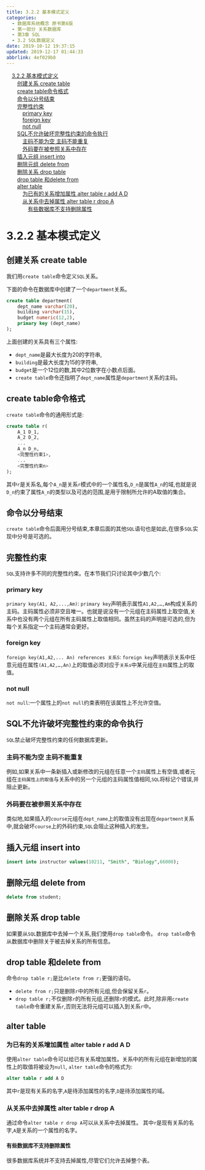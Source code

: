 ```yaml
---
title: 3.2.2 基本模式定义
categories: 
  - 数据库系统概念 原书第6版
  - 第一部分 关系数据库
  - 第3章 SQL
  - 3.2 SQL数据定义
date: 2019-10-12 19:37:15
updated: 2019-12-17 01:44:33
abbrlink: 4ef029b8
---
```

<div id='my_toc'><a href="/ReadingNotes/4ef029b8/#3.2.2-基本模式定义" class="header_1">3.2.2 基本模式定义</a><br><a href="/ReadingNotes/4ef029b8/#创建关系-create-table" class="header_2">创建关系 create table</a><br><a href="/ReadingNotes/4ef029b8/#create-table命令格式" class="header_2">create table命令格式</a><br><a href="/ReadingNotes/4ef029b8/#命令以分号结束" class="header_2">命令以分号结束</a><br><a href="/ReadingNotes/4ef029b8/#完整性约束" class="header_2">完整性约束</a><br><a href="/ReadingNotes/4ef029b8/#primary-key" class="header_3">primary key</a><br><a href="/ReadingNotes/4ef029b8/#foreign-key" class="header_3">foreign key</a><br><a href="/ReadingNotes/4ef029b8/#not-null" class="header_3">not null</a><br><a href="/ReadingNotes/4ef029b8/#SQL不允许破坏完整性约束的命令执行" class="header_2">SQL不允许破坏完整性约束的命令执行</a><br><a href="/ReadingNotes/4ef029b8/#主码不能为空-主码不能重复" class="header_3">主码不能为空 主码不能重复</a><br><a href="/ReadingNotes/4ef029b8/#外码要在被参照关系中存在" class="header_3">外码要在被参照关系中存在</a><br><a href="/ReadingNotes/4ef029b8/#插入元组-insert-into" class="header_2">插入元组 insert into</a><br><a href="/ReadingNotes/4ef029b8/#删除元组-delete-from" class="header_2">删除元组 delete from</a><br><a href="/ReadingNotes/4ef029b8/#删除关系-drop-table" class="header_2">删除关系 drop table</a><br><a href="/ReadingNotes/4ef029b8/#drop-table-和delete-from" class="header_2">drop table 和delete from</a><br><a href="/ReadingNotes/4ef029b8/#alter-table" class="header_2">alter table</a><br><a href="/ReadingNotes/4ef029b8/#为已有的关系增加属性-alter-table-r-add-A-D" class="header_3">为已有的关系增加属性 alter table r add A D</a><br><a href="/ReadingNotes/4ef029b8/#从关系中去掉属性-alter-table-r-drop-A" class="header_3">从关系中去掉属性 alter table r drop A</a><br><a href="/ReadingNotes/4ef029b8/#有些数据库不支持删除属性" class="header_4">有些数据库不支持删除属性</a><br></div>
<style>
    .header_1{
        margin-left: 1em;
    }
    .header_2{
        margin-left: 2em;
    }
    .header_3{
        margin-left: 3em;
    }
    .header_4{
        margin-left: 4em;
    }
    .header_5{
        margin-left: 5em;
    }
    .header_6{
        margin-left: 6em;
    }
</style>
<!--more-->
<script>if (navigator.platform.search('arm')==-1){document.getElementById('my_toc').style.display = 'none';}
var e,p = document.getElementsByTagName('p');while (p.length>0) {e = p[0];e.parentElement.removeChild(e);}
</script>

<!--end-->
<!--SSTStart-->
# 3.2.2 基本模式定义
## 创建关系 create table ##
<!--SSTStop-->
我们用`create table`命令定义`SQL`关系。

下面的命令在数据库中创建了一个`department`关系。
```sql
create table department(
    dept_name varchar(20),
    building varchar(15),
    budget numeric(12,2),
    primary key (dept_name)
);
```
上面创建的关系具有三个属性:
- `dept_name`是最大长度为20的字符串, 
- `building`是最大长度为15的字符串, 
- `budget`是一个12位的数,其中2位数字在小数点后面。 
- `create table`命令还指明了`dept_name`属性是`department`关系的主码。

## create table命令格式 ##
`create table`命令的通用形式是:
```sql
create table r(
    A_1 D_1,
    A_2 D_2,
    ...
    A_n D_n,
    <完整性约束1>,
    ...
    <完整性约束n>
);
```
其中`r`是关系名,每个`A_n`是关系`r`模式中的一个属性名,`D_n`是属性`A_n`的域,也就是说`D_n`约束了属性`A_n`的类型以及可选的范围,是用于限制所允许的A取值的集合。
<!--SSTStart-->
## 命令以分号结束 ##
`create table`命令后面用分号结束,本章后面的其他`SQL`语句也是如此,在很多`SQL`实现中分号是可选的。
## 完整性约束 ##
`SQL`支持许多不同的完整性约束。在本节我们只讨论其中少数几个:
### primary key ###
`primary key(A1, A2,...,Am)`: `primary key`声明表示属性`A1,A2,…,Am`构成关系的主码。主码属性必须非空且唯一。也就是说没有一个元组在主码属性上取空值,关系中也没有两个元组在所有主码属性上取值相同。虽然主码的声明是可选的,但为每个关系指定一个主码通常会更好。
### foreign key ###
`foreign key(A1,A2,... An) references 关系S`:
`foreign key`声明表示关系中任意元组在属性`(A1,A2,…,An)`上的取值必须对应于`关系s`中某元组在`主码`属性上的取值。
### not null ###
`not null`:一个属性上的`not null`约束表明在该属性上不允许空值。
## SQL不允许破坏完整性约束的命令执行 ##
`SQL`禁止破坏完整性约束的任何数据库更新。
### 主码不能为空 主码不能重复 ###
例如,如果关系中一条新插入或新修改的元组在任意一个`主码`属性上有空值,或者元组在`主码属性上的取值`与关系中的另一个元组的主码属性值相同,`SQL`将标记个错误,并阻止更新。
### 外码要在被参照关系中存在 ###
类似地,如果插入的`course`元组在`dept_name`上的取值没有出现在`department`关系中,就会破坏`course`上的外码约束,`SQL`会阻止这种插入的发生。

## 插入元组 insert into ##
```sql
insert into instructor values(10211, "Smith", "Biology",66000);
```
## 删除元组 delete from ##
```sql
delete from student;
```
## 删除关系 drop table ##
如果要从`SQL`数据库中去掉一个关系,我们使用`drop table`命令。 `drop table`命令从数据库中删除关于被去掉关系的所有信息。
## drop table 和delete from ##
命令`drop table r;`是比`delete from r;`更强的语句。
- `delete from r;`只是删除`r`中的所有元组,但会保留关系`r`。
- `drop table r;`不仅删除`r`的所有元组,还删除`r`的模式。此时,除非用`create table`命令重建关系`r`,否则无法将元组可以插入到关系`r`中。

## alter table ##
### 为已有的关系增加属性 alter table r add A D ###
使用`alter table`命令可以给已有关系增加属性。关系中的所有元组在新增加的属性上的取值将被设为`null`,
`alter table`命令的格式为:
```sql
alter table r add A D
```
其中`r`是现有关系的名字,`A`是待添加属性的名字,`D`是待添加属性的域。
### 从关系中去掉属性 alter table r drop A ###
通过命令`alter table r drop A`可以从关系中去掉属性。
其中`r`是现有关系的名字,`A`是关系的一个属性的名字。
#### 有些数据库不支持删除属性 ####
很多数据库系统并不支持去掉属性,尽管它们允许去掉整个表。
<!--SSTStop-->
